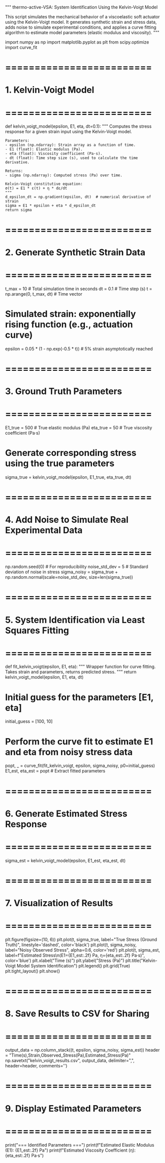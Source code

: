 """
thermo-active-VSA: System Identification Using the Kelvin-Voigt Model

This script simulates the mechanical behavior of a viscoelastic soft actuator
using the Kelvin-Voigt model. It generates synthetic strain and stress data,
adds noise to simulate experimental conditions, and applies a curve fitting 
algorithm to estimate model parameters (elastic modulus and viscosity).
"""

import numpy as np
import matplotlib.pyplot as plt
from scipy.optimize import curve_fit

# =========================
# 1. Kelvin-Voigt Model
# =========================

def kelvin_voigt_model(epsilon, E1, eta, dt=0.1):
    """
    Computes the stress response for a given strain input using the Kelvin-Voigt model.

    Parameters:
    - epsilon (np.ndarray): Strain array as a function of time.
    - E1 (float): Elastic modulus (Pa).
    - eta (float): Viscosity coefficient (Pa·s).
    - dt (float): Time step size (s), used to calculate the time derivative.

    Returns:
    - sigma (np.ndarray): Computed stress (Pa) over time.
    
    Kelvin-Voigt constitutive equation:
    σ(t) = E1 * ε(t) + η * dε/dt
    """
    d_epsilon_dt = np.gradient(epsilon, dt)  # numerical derivative of strain
    sigma = E1 * epsilon + eta * d_epsilon_dt
    return sigma

# =========================
# 2. Generate Synthetic Strain Data
# =========================

t_max = 10            # Total simulation time in seconds
dt = 0.1              # Time step (s)
t = np.arange(0, t_max, dt)  # Time vector

# Simulated strain: exponentially rising function (e.g., actuation curve)
epsilon = 0.05 * (1 - np.exp(-0.5 * t))  # 5% strain asymptotically reached

# =========================
# 3. Ground Truth Parameters
# =========================

E1_true = 500  # True elastic modulus (Pa)
eta_true = 50  # True viscosity coefficient (Pa·s)

# Generate corresponding stress using the true parameters
sigma_true = kelvin_voigt_model(epsilon, E1_true, eta_true, dt)

# =========================
# 4. Add Noise to Simulate Real Experimental Data
# =========================

np.random.seed(0)  # For reproducibility
noise_std_dev = 5  # Standard deviation of noise in stress
sigma_noisy = sigma_true + np.random.normal(scale=noise_std_dev, size=len(sigma_true))

# =========================
# 5. System Identification via Least Squares Fitting
# =========================

def fit_kelvin_voigt(epsilon, E1, eta):
    """
    Wrapper function for curve fitting.
    Takes strain and parameters, returns predicted stress.
    """
    return kelvin_voigt_model(epsilon, E1, eta, dt)

# Initial guess for the parameters [E1, eta]
initial_guess = [100, 10]

# Perform the curve fit to estimate E1 and eta from noisy stress data
popt, _ = curve_fit(fit_kelvin_voigt, epsilon, sigma_noisy, p0=initial_guess)
E1_est, eta_est = popt  # Extract fitted parameters

# =========================
# 6. Generate Estimated Stress Response
# =========================

sigma_est = kelvin_voigt_model(epsilon, E1_est, eta_est, dt)

# =========================
# 7. Visualization of Results
# =========================

plt.figure(figsize=(10, 6))
plt.plot(t, sigma_true, label="True Stress (Ground Truth)", linestyle='dashed', color='black')
plt.plot(t, sigma_noisy, label="Noisy Observed Stress", alpha=0.6, color='red')
plt.plot(t, sigma_est, label=f"Estimated Stress\n(E1={E1_est:.2f} Pa, η={eta_est:.2f} Pa·s)", color='blue')
plt.xlabel("Time (s)")
plt.ylabel("Stress (Pa)")
plt.title("Kelvin-Voigt Model System Identification")
plt.legend()
plt.grid(True)
plt.tight_layout()
plt.show()

# =========================
# 8. Save Results to CSV for Sharing
# =========================

output_data = np.column_stack((t, epsilon, sigma_noisy, sigma_est))
header = "Time(s),Strain,Observed_Stress(Pa),Estimated_Stress(Pa)"
np.savetxt("kelvin_voigt_results.csv", output_data, delimiter=",", header=header, comments='')

# =========================
# 9. Display Estimated Parameters
# =========================

print("=== Identified Parameters ===")
print(f"Estimated Elastic Modulus (E1): {E1_est:.2f} Pa")
print(f"Estimated Viscosity Coefficient (η): {eta_est:.2f} Pa·s")
